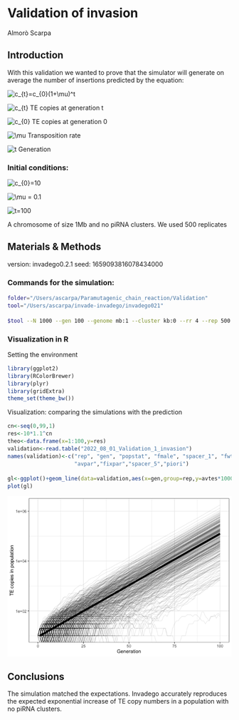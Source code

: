 Validation of invasion
================
Almorò Scarpa

## Introduction

With this validation we wanted to prove that the simulator will generate
on average the number of insertions predicted by the equation:

![c\_{t}=c\_{0}(1+\\mu)^t](https://latex.codecogs.com/png.image?%5Cdpi%7B110%7D&space;%5Cbg_white&space;c_%7Bt%7D%3Dc_%7B0%7D%281%2B%5Cmu%29%5Et "c_{t}=c_{0}(1+\mu)^t")

![c\_{t}](https://latex.codecogs.com/png.image?%5Cdpi%7B110%7D&space;%5Cbg_white&space;c_%7Bt%7D "c_{t}")
TE copies at generation t

![c\_{0}](https://latex.codecogs.com/png.image?%5Cdpi%7B110%7D&space;%5Cbg_white&space;c_%7B0%7D "c_{0}")
TE copies at generation 0

![\\mu](https://latex.codecogs.com/png.image?%5Cdpi%7B110%7D&space;%5Cbg_white&space;%5Cmu "\mu")
Transposition rate

![t](https://latex.codecogs.com/png.image?%5Cdpi%7B110%7D&space;%5Cbg_white&space;t "t")
Generation

### Initial conditions:

![c\_{0}=10](https://latex.codecogs.com/png.image?%5Cdpi%7B110%7D&space;%5Cbg_white&space;c_%7B0%7D%3D10 "c_{0}=10")

![\\mu = 0.1](https://latex.codecogs.com/png.image?%5Cdpi%7B110%7D&space;%5Cbg_white&space;%5Cmu%20%3D%200.1 "\mu = 0.1")

![t=100](https://latex.codecogs.com/png.image?%5Cdpi%7B110%7D&space;%5Cbg_white&space;t%3D100 "t=100")

A chromosome of size 1Mb and no piRNA clusters. We used 500 replicates

## Materials & Methods

version: invadego0.2.1 seed: 1659093816078434000

### Commands for the simulation:

``` bash
folder="/Users/ascarpa/Paramutagenic_chain_reaction/Validation"
tool="/Users/ascarpa/invade-invadego/invadego021"

$tool --N 1000 --gen 100 --genome mb:1 --cluster kb:0 --rr 4 --rep 500 --u 0.1 --basepop 10 --silent --steps 1 > $folder/2022_08_01_Validation_1_invasion
```

### Visualization in R

Setting the environment

``` r
library(ggplot2)
library(RColorBrewer)
library(plyr)
library(gridExtra)
theme_set(theme_bw())
```

Visualization: comparing the simulations with the prediction

``` r
cn<-seq(0,99,1)
res<-10*1.1^cn
theo<-data.frame(x=1:100,y=res)
validation<-read.table("2022_08_01_Validation_1_invasion")
names(validation)<-c("rep", "gen", "popstat", "fmale", "spacer_1", "fwte", "avw", "avtes", "avpopfreq", "fixed","spacer_2","phase","fwpirna","spacer_3","fwcli","avcli","fixcli","spacer_4","fwpar_yespi","fwpar_nopi",
                     "avpar","fixpar","spacer_5","piori")

gl<-ggplot()+geom_line(data=validation,aes(x=gen,group=rep,y=avtes*1000),alpha=0.15,size=0.3)+scale_y_log10()+geom_line(data=theo,aes(x=x,y=y),size=2)+theme(legend.position="none")+ylab("TE copies in population")+xlab("Generation")
plot(gl)
```

![](2022_08_01_Validation_1_invasion_files/figure-gfm/unnamed-chunk-3-1.png)<!-- -->

## Conclusions

The simulation matched the expectations. Invadego accurately reproduces
the expected exponential increase of TE copy numbers in a population
with no piRNA clusters.
